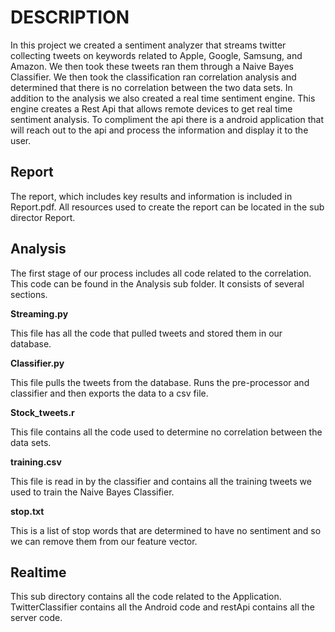 DESCRIPTION 
=========== 

In this project we created a sentiment analyzer that streams twitter collecting
tweets on keywords related to Apple, Google, Samsung, and Amazon. We then took
these tweets ran them through a Naive Bayes Classifier. We then took the
classification ran correlation analysis and determined that there is no
correlation between the two data sets. In addition to the analysis we also
created a real time sentiment engine. This engine creates a Rest Api that
allows remote devices to get real time sentiment analysis. To compliment the
api there is a android application that will reach out to the api and process
the information and display it to the user.

Report
------

The report, which includes key results and information is included in
Report.pdf. All resources used to create the report can be located in the sub
director Report.

Analysis
--------

The first stage of our process includes all code related to the correlation. 
This code can be found in the Analysis sub folder. It consists of several sections.

__Streaming.py__
   
This file has all the code that pulled tweets and stored them in our database.

__Classifier.py__

This file pulls the tweets from the database. Runs the pre-processor and
classifier and then exports the data to a csv file.

__Stock_tweets.r__

This file contains all the code used to determine no correlation between
the data sets.

__training.csv__

This file is read in by the classifier and contains all the training tweets
we used to train the Naive Bayes Classifier.

__stop.txt__

This is a list of stop words that are determined to have no sentiment and
so we can remove them from our feature vector.

Realtime
--------

This sub directory contains all the code related to the Application.
TwitterClassifier contains all the Android code and restApi contains all the
server code.

 
